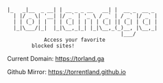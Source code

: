 ```			 _____          _                 _
|_   _|__  _ __| | __ _ _ __   __| |  __ _  __ _
  | |/ _ \| '__| |/ _` | '_ \ / _` | / _` |/ _` |
  | | (_) | |  | | (_| | | | | (_| || (_| | (_| |
  |_|\___/|_|  |_|\__,_|_| |_|\__,_(_)__, |\__,_|
                                     |___/
			Access your favorite
		blocked sites!
```
Current Domain: https://torland.ga

Github Mirror: https://torrentland.github.io


